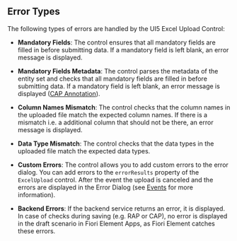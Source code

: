 ## Error Types
The following types of errors are handled by the UI5 Excel Upload Control:

- **Mandatory Fields**: The control ensures that all mandatory fields are filled in before submitting data. If a mandatory field is left blank, an error message is displayed.

- **Mandatory Fields Metadata**: The control parses the metadata of the entity set and checks that all mandatory fields are filled in before submitting data. If a mandatory field is left blank, an error message is displayed ([CAP Annotation](https://cap.cloud.sap/docs/guides/providing-services#mandatory)).

- **Column Names Mismatch**: The control checks that the column names in the uploaded file match the expected column names. If there is a mismatch i.e. a additional column that should not be there, an error message is displayed.

- **Data Type Mismatch**: The control checks that the data types in the uploaded file match the expected data types. 
- **Custom Errors**: The control allows you to add custom errors to the error dialog. You can add errors to the `errorResults` property of the `ExcelUpload` control. After the event the upload is canceled and the errors are displayed in the Error Dialog (see [Events](./Events.md) for more information).
- **Backend Errors**: If the backend service returns an error, it is displayed. In case of checks during saving (e.g. RAP or CAP), no error is displayed in the draft scenario in Fiori Element Apps, as Fiori Element catches these errors.